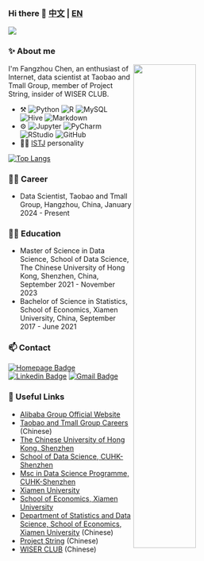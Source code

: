### Hi there 👋 [中文](https://github.com/rogerchenfz/rogerchenfz/blob/main/README.md) | [EN](https://github.com/rogerchenfz/rogerchenfz/blob/main/README-EN.md)

![](https://visitor-badge.laobi.icu/badge?page_id=rogerchenfz.visitor-badge)

### ✨ About me

[<img align="right" width="50%" src="https://github-readme-stats.vercel.app/api?username=rogerchenfz&include_all_commits=true&count_private=true&show_icons=true">](https://github.com/anuraghazra/github-readme-stats)

I'm Fangzhou Chen, an enthusiast of Internet, data scientist at Taobao and Tmall Group, member of Project String, insider of WISER CLUB.

-   :hammer_and_pick:
    ![Python](https://img.shields.io/badge/-Python-lightgrey?style=plastic&logo=python)
    ![R](https://img.shields.io/badge/-R-grey?style=plastic&logo=r)
    ![MySQL](https://img.shields.io/badge/-MySQL-white?style=plastic&logo=mysql)
    ![Hive](https://img.shields.io/badge/-Hive-grey?style=plastic&logo=hive)
    ![Markdown](https://img.shields.io/badge/-Markdown-black?style=plastic&logo=markdown)
-   ⚙️
    ![Jupyter](https://img.shields.io/badge/-Jupyter-lightblue?style=plastic&logo=jupyter)
    ![PyCharm](https://img.shields.io/badge/-PyCharm-grey?style=plastic&logo=pycharm)
    ![RStudio](https://img.shields.io/badge/-RStudio-white?style=plastic&logo=rstudio)
    ![GitHub](https://img.shields.io/badge/-GitHub-181717?style=plastic&logo=github)
-   :man_scientist: [ISTJ](https://www.16personalities.com/istj-personality) personality
  
<!--
[![Fangzhou Chen's GitHub stats](https://github-readme-stats.vercel.app/api?username=rogerchenfz&include_all_commits=true&count_private=true&show_icons=true)](https://github.com/anuraghazra/github-readme-stats)
-->

[![Top Langs](https://github-readme-stats.vercel.app/api/top-langs/?username=rogerchenfz&layout=compact)](https://github.com/anuraghazra/github-readme-stats)

### 👨‍💻 Career
- Data Scientist, Taobao and Tmall Group, Hangzhou, China, January 2024 - Present

### 👨‍🎓 Education
  - Master of Science in Data Science, School of Data Science, The Chinese University of Hong Kong, Shenzhen, China, September 2021 - November 2023
  - Bachelor of Science in Statistics, School of Economics, Xiamen University, China, September 2017 - June 2021

### 📫 Contact

[![Homepage Badge](https://img.shields.io/badge/-Homepage-blue?style=plastic&link=https://rogerchenfz.github.io/)](https://rogerchenfz.github.io/)
[![Linkedin Badge](https://img.shields.io/badge/-rogerchenfz-blue?style=plastic&logo=Linkedin&logoColor=white&link=https://www.linkedin.com/in/rogerchenfz/)](https://www.linkedin.com/in/rogerchenfz/)
[![Gmail Badge](https://img.shields.io/badge/-fangzhouchen@link.cuhk.edu.cn-c14438?style=plastic&logo=Gmail&logoColor=white&link=mailto:fangzhouchen@link.cuhk.edu.cn)](mailto:fangzhouchen@link.cuhk.edu.cn)

### 🔗 Useful Links
- [Alibaba Group Official Website](https://www.alibabagroup.com/en-US)
- [Taobao and Tmall Group Careers](https://talent.taotian.com/) (Chinese)
- [The Chinese University of Hong Kong, Shenzhen](https://www.cuhk.edu.cn/en)
- [School of Data Science, CUHK-Shenzhen](https://sds.cuhk.edu.cn/en)
- [Msc in Data Science Programme, CUHK-Shenzhen](https://mscds.cuhk.edu.cn/en/)
- [Xiamen University](https://en.xmu.edu.cn/)
- [School of Economics, Xiamen University](https://se.xmu.edu.cn/english/)
- [Department of Statistics and Data Science, School of Economics, Xiamen University](https://stats.xmu.edu.cn/) (Chinese)
- [Project String](https://une7n7jjfj.feishu.cn/docx/HW67dp35QoPmPixSouOcYizHnFh) (Chinese)
- [WISER CLUB](https://mp.weixin.qq.com/s/6fXVJnnGLaQQDJ12q0dhUQ) (Chinese)

<!--
**rogerchenfz/rogerchenfz** is a ✨ _special_ ✨ repository because its `README.md` (this file) appears on your GitHub profile.

Here are some ideas to get you started:

- 🔭 I’m currently working on ...
- 🌱 I’m currently learning ...
- 👯 I’m looking to collaborate on ...
- 🤔 I’m looking for help with ...
- 💬 Ask me about ...
- 📫 How to reach me: ...
- 😄 Pronouns: ...
- ⚡ Fun fact: ...
-->
